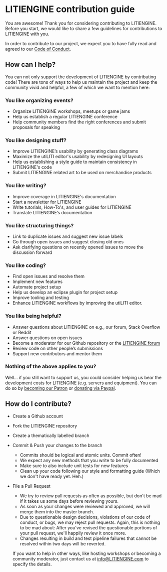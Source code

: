 # LITIENGINE contribution guide
You are awesome! Thank you for considering contributing to LITIENGINE.
Before you start, we would like to share a few guidelines for contributions to LITIENGINE with you.

In order to contribute to our project, we expect you to have fully read and agreed to our [Code of Conduct](https://github.com/gurkenlabs/LITIENGINE/blob/master/CODE_OF_CONDUCT.md). 

## How can I help?
You can not only support the development of LITIENGINE by contributing code!
There are tons of ways to help us maintain the project and keep the community vivid and helpful, 
a few of which we want to mention here:

### You like organizing events?

* Organize LITIENGINE workshops, meetups or game jams
* Help us establish a regular LITIENGINE conference
* Help community members find the right conferences and submit proposals for speaking

### You like designing stuff?

* Improve LITIENGINE’s usability by generating class diagrams
* Maximize the utiLITI editor's usability by redesigning UI layouts
* Help us establishing a style guide to maintain consistency in LITIENGINE's code
* Submit LITIENGINE related art to be used on merchandise products

### You like writing?

* Improve coverage in LITIENGINE's documentation
* Start a newsletter for LITIENGINE
* Write tutorials, How-To's, and user guides for LITIENGINE
* Translate LITIENGINE’s documentation

### You like structuring things?

* Link to duplicate issues and suggest new issue labels
* Go through open issues and suggest closing old ones
* Ask clarifying questions on recently opened issues to move the discussion forward

### You like coding?
* Find open issues and resolve them
* Implement new features
* Automate project setup
* Help us develop an eclipse plugin for project setup
* Improve tooling and testing
* Enhance LITIENGINE workflows by improving the utiLITI editor.

### You like being helpful?
* Answer questions about LITIENGINE on e.g., our forum, Stack Overflow or Reddit
* Answer questions on open issues
* Become a moderator for our Github repository or the [LITIENGINE forum](https://forum.LITIENGINE.com/)
* Review code on other people’s submissions
* Support new contributors and mentor them

### Nothing of the above applies to you?
Well... if you still want to support us, you could consider helping us bear the development costs for LITIENGINE (e.g. servers and equipment).
You can do so by [becoming our Patron](https://www.patreon.com/gurkenlabs) or [donating via Paypal](https://www.paypal.me/gurkenlabsmatthias).

## How do I contribute?
* Create a Github account
* Fork the LITIENGINE repository
* Create a thematically labelled branch
* Commit & Push your changes to the branch
  * Commits should be logical and atomic units. Commit often!
  * We expect any new methods that you write to be fully documented
  * Make sure to also include unit tests for new features
  * Clean up your code following our style and formatting guide (Which we don't have ready yet. Heh.)
* File a Pull Request
  * We try to review pull requests as often as possible, but don't be mad if it takes us some days before reviewing yours.
  * As soon as your changes were reviewed and approved, we will merge them into the master branch.
  * Due to questionable design decisions, violations of our code of conduct, or bugs, we may reject pull requests. Again, this is nothing to be mad about: After you've revised the questionable portions of your pull request, we'll happily review it once more.
  * Changes resulting in build and test pipeline failures that cannot be resolved within two days will be reverted.
  
  If you want to help in other ways, like hosting workshops or becoming a community moderator, just contact us at info@LITIENGINE.com to specify the details.
